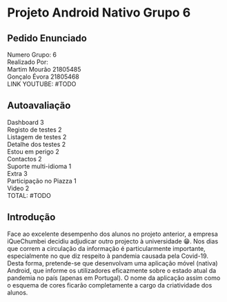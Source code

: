 # Projeto Android Nativo Grupo 6

## Pedido Enunciado

Numero Grupo: 6  
Realizado Por:  
Martim Mourão 21805485  
Gonçalo Évora 21805468  
LINK YOUTUBE: #TODO  

## Autoavaliação  
Dashboard 3  
Registo de testes 2  
Listagem de testes 2  
Detalhe dos testes 2  
Estou em perigo 2  
Contactos 2  
Suporte multi-idioma 1  
Extra 3  
Participação no Piazza 1  
Video 2  
TOTAL: #TODO   

## Introdução
Face ao excelente desempenho dos alunos no projeto anterior, a empresa
iQueChumbei decidiu adjudicar outro projecto à universidade 😁. Nos dias que correm a
circulação da informação é particularmente importante, especialmente no que diz respeito à
pandemia causada pela Covid-19. Desta forma, pretende-se que desenvolvam uma aplicação
móvel (nativa) Android, que informe os utilizadores eficazmente sobre o estado atual da
pandemia no país (apenas em Portugal).
O nome da aplicação assim como o esquema de cores ficarão completamente a cargo
da criatividade dos alunos.

